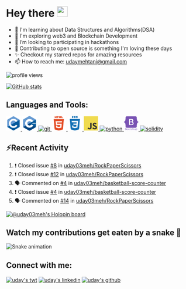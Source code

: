 # Hey there <img src="Hi.gif"  width="29px" height="29px">

- 🔭 I'm learning about Data Structures and Algorithms(DSA)
- 🥅 I'm exploring web3 and Blockchain Development
- 👯 I’m looking to participating in hackathons
- 💞️ Contributing to open source is something I'm loving these days
- ✨ Checkout my starred repos for amazing resources
- 📫 How to reach me: [udaymehtani@gmail.com](mailto:udaymehtani@gmail.com)

![profile views](https://komarev.com/ghpvc/?username=uday03meh&style=flat&color=brightgreen&label=Profile+Views)

[![GitHub stats](https://github-readme-stats.vercel.app/api?username=uday03meh&count_private=true&theme=radical&show_icons=true&?hide=)](https://github.com/anuraghazra/github-readme-stats)
   
## Languages and Tools:
<p align="left"> 
   <a href="https://www.cprogramming.com/" target="_blank"> <img src="https://raw.githubusercontent.com/devicons/devicon/master/icons/c/c-original.svg" alt="c" width="40" height="40"/> </a>
   <a href="https://www.w3schools.com/cpp/" target="_blank"> <img src="https://raw.githubusercontent.com/devicons/devicon/master/icons/cplusplus/cplusplus-original.svg" alt="cplusplus" width="40" height="40"/> </a>
 <a href="https://git-scm.com/" target="_blank"> <img src="https://www.vectorlogo.zone/logos/git-scm/git-scm-icon.svg" alt="git" width="40" height="40"/> </a>
  <a href="https://www.w3.org/html/" target="_blank"> <img src="https://raw.githubusercontent.com/devicons/devicon/master/icons/html5/html5-plain-wordmark.svg" alt="html5" width="40" height="40"/> </a>
<a href="https://www.w3schools.com/css/" target="_blank"> <img src="https://raw.githubusercontent.com/devicons/devicon/master/icons/css3/css3-plain-wordmark.svg" alt="css3" width="40" height="40"/> </a>
  <a href="https://developer.mozilla.org/en-US/docs/Web/JavaScript" target="_blank"> <img src="https://raw.githubusercontent.com/devicons/devicon/master/icons/javascript/javascript-original.svg" alt="javascript" width="40" height="40"/> </a>
  <a href="https://www.python.org" target="_blank"> <img src="https://upload.wikimedia.org/wikipedia/commons/thumb/c/c3/Python-logo-notext.svg/2048px-Python-logo-notext.svg.png" alt="python" width="40" height="40"/> </a>
  <a href="https://getbootstrap.com" target="_blank"> <img src="https://raw.githubusercontent.com/devicons/devicon/master/icons/bootstrap/bootstrap-plain-wordmark.svg" alt="bootstrap" width="40" height="40"/> </a>
  <a href="https://docs.soliditylang.org/" target="_blank"> <img src="https://docs.soliditylang.org/en/v0.8.16/_static/logo.svg" alt="solidity" width="40" height="40"/> </a>
</p>

## ⚡Recent Activity

<!--START_SECTION:activity-->
1. ❗️ Closed issue [#8](https://github.com/uday03meh/RockPaperScissors/issues/8) in [uday03meh/RockPaperScissors](https://github.com/uday03meh/RockPaperScissors)
2. ❗️ Closed issue [#12](https://github.com/uday03meh/RockPaperScissors/issues/12) in [uday03meh/RockPaperScissors](https://github.com/uday03meh/RockPaperScissors)
3. 🗣 Commented on [#4](https://github.com/uday03meh/basketball-score-counter/issues/4) in [uday03meh/basketball-score-counter](https://github.com/uday03meh/basketball-score-counter)
4. ❗️ Closed issue [#4](https://github.com/uday03meh/basketball-score-counter/issues/4) in [uday03meh/basketball-score-counter](https://github.com/uday03meh/basketball-score-counter)
5. 🗣 Commented on [#14](https://github.com/uday03meh/RockPaperScissors/issues/14) in [uday03meh/RockPaperScissors](https://github.com/uday03meh/RockPaperScissors)
<!--END_SECTION:activity-->

[![@uday03meh's Holopin board](https://holopin.io/api/user/board?user=uday03meh)](https://holopin.io/@uday03meh)

## Watch my contributions get eaten by a snake 🐍

![Snake animation](https://github.com/uday03meh/uday03meh/blob/output/github-contribution-grid-snake.svg)

## Connect with me:
<p align="left">
<a href="https://twitter.com/uday03meh" target="blank"><img align="center" src="https://raw.githubusercontent.com/rahuldkjain/github-profile-readme-generator/master/src/images/icons/Social/twitter.svg" alt="uday's twt" height="40" width="40" /></a>
<a href="https://www.linkedin.com/in/udaymehtani/" target="blank"><img align="center" src="https://raw.githubusercontent.com/rahuldkjain/github-profile-readme-generator/master/src/images/icons/Social/linked-in-alt.svg" alt="uday's linkedin" height="40" width="40" /></a>
<a href="https://github.com/uday03meh" target="blank"><img align="center" src="https://cdn-icons-png.flaticon.com/512/25/25231.png" alt="uday's github" height="40" width="40" /></a>
</p>

<!--

README IMPROVEMENT 
my domains:
https://udaymehtani.github.io/
https://uday-mehtani.github.io/
https://uday03meh.github.io/

https://github.com/rzashakeri/beautify-github-profile

https://twitter.com/PriteshKiri/status/1577154041032937472?t=kOL7GSaz5-EIWzWcmWn9Rg&s=08

https://rahuldkjain.github.io/gh-profile-readme-generator/?s=08

https://eddiehubcommunity.github.io/awesome-github-profiles/profiles

Idea for icons:
use both type of icons with square ones above label icons and give same width to both, use them as images and not as links

Try out more github stats and github actions for page deployment
-->

